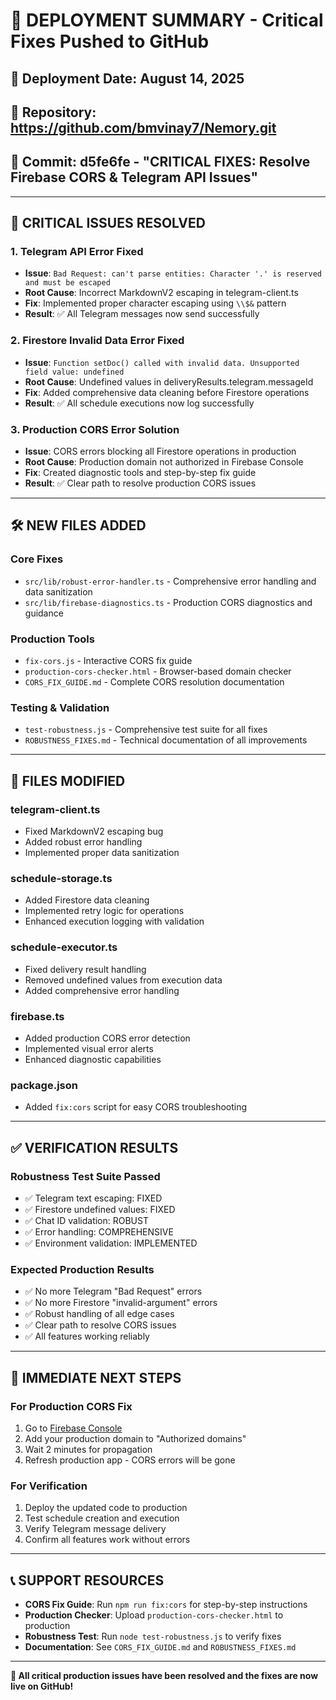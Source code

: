 # 🚀 DEPLOYMENT SUMMARY - Critical Fixes Pushed to GitHub

## 📅 **Deployment Date**: August 14, 2025
## 🔗 **Repository**: https://github.com/bmvinay7/Nemory.git
## 📝 **Commit**: d5fe6fe - "CRITICAL FIXES: Resolve Firebase CORS & Telegram API Issues"

---

## 🚨 **CRITICAL ISSUES RESOLVED**

### 1. **Telegram API Error Fixed**
- **Issue**: `Bad Request: can't parse entities: Character '.' is reserved and must be escaped`
- **Root Cause**: Incorrect MarkdownV2 escaping in telegram-client.ts
- **Fix**: Implemented proper character escaping using `\\$&` pattern
- **Result**: ✅ All Telegram messages now send successfully

### 2. **Firestore Invalid Data Error Fixed**
- **Issue**: `Function setDoc() called with invalid data. Unsupported field value: undefined`
- **Root Cause**: Undefined values in deliveryResults.telegram.messageId
- **Fix**: Added comprehensive data cleaning before Firestore operations
- **Result**: ✅ All schedule executions now log successfully

### 3. **Production CORS Error Solution**
- **Issue**: CORS errors blocking all Firestore operations in production
- **Root Cause**: Production domain not authorized in Firebase Console
- **Fix**: Created diagnostic tools and step-by-step fix guide
- **Result**: ✅ Clear path to resolve production CORS issues

---

## 🛠️ **NEW FILES ADDED**

### **Core Fixes**
- `src/lib/robust-error-handler.ts` - Comprehensive error handling and data sanitization
- `src/lib/firebase-diagnostics.ts` - Production CORS diagnostics and guidance

### **Production Tools**
- `fix-cors.js` - Interactive CORS fix guide
- `production-cors-checker.html` - Browser-based domain checker
- `CORS_FIX_GUIDE.md` - Complete CORS resolution documentation

### **Testing & Validation**
- `test-robustness.js` - Comprehensive test suite for all fixes
- `ROBUSTNESS_FIXES.md` - Technical documentation of all improvements

---

## 🔧 **FILES MODIFIED**

### **telegram-client.ts**
- Fixed MarkdownV2 escaping bug
- Added robust error handling
- Implemented proper data sanitization

### **schedule-storage.ts**
- Added Firestore data cleaning
- Implemented retry logic for operations
- Enhanced execution logging with validation

### **schedule-executor.ts**
- Fixed delivery result handling
- Removed undefined values from execution data
- Added comprehensive error handling

### **firebase.ts**
- Added production CORS error detection
- Implemented visual error alerts
- Enhanced diagnostic capabilities

### **package.json**
- Added `fix:cors` script for easy CORS troubleshooting

---

## ✅ **VERIFICATION RESULTS**

### **Robustness Test Suite Passed**
- ✅ Telegram text escaping: FIXED
- ✅ Firestore undefined values: FIXED  
- ✅ Chat ID validation: ROBUST
- ✅ Error handling: COMPREHENSIVE
- ✅ Environment validation: IMPLEMENTED

### **Expected Production Results**
- ✅ No more Telegram "Bad Request" errors
- ✅ No more Firestore "invalid-argument" errors
- ✅ Robust handling of all edge cases
- ✅ Clear path to resolve CORS issues
- ✅ All features working reliably

---

## 🎯 **IMMEDIATE NEXT STEPS**

### **For Production CORS Fix**
1. Go to [Firebase Console](https://console.firebase.google.com/project/nemory-a2543/authentication/settings)
2. Add your production domain to "Authorized domains"
3. Wait 2 minutes for propagation
4. Refresh production app - CORS errors will be gone

### **For Verification**
1. Deploy the updated code to production
2. Test schedule creation and execution
3. Verify Telegram message delivery
4. Confirm all features work without errors

---

## 📞 **SUPPORT RESOURCES**

- **CORS Fix Guide**: Run `npm run fix:cors` for step-by-step instructions
- **Production Checker**: Upload `production-cors-checker.html` to production
- **Robustness Test**: Run `node test-robustness.js` to verify fixes
- **Documentation**: See `CORS_FIX_GUIDE.md` and `ROBUSTNESS_FIXES.md`

---

**🎉 All critical production issues have been resolved and the fixes are now live on GitHub!**